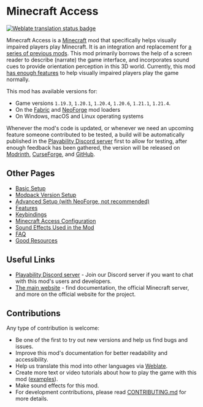 # Minecraft Access

[![Weblate translation status badge](https://hosted.weblate.org/widget/minecraft-access/svg-badge.svg)](https://hosted.weblate.org/engage/minecraft-access/)

Minecraft Access is a [Minecraft](https://minecraft.net) mod that specifically helps visually impaired players play Minecraft.
It is an integration and replacement for [a series of previous mods](https://github.com/accessible-minecraft).
This mod primarily borrows the help of a screen reader to describe (narrate) the game interface, and incorporates sound cues to provide orientation perception in this 3D world.
Currently, this mod [has enough features](https://docs.mcaccess.org/faq#is-the-mod-enough-to-play-the-game-normally) to help visually impaired players play the game normally.

This mod has available versions for:

* Game versions `1.19.3`, `1.20.1`, `1.20.4`, `1.20.6`, `1.21.1`, `1.21.4`.
* On the [Fabric](https://fabricmc.net/use/installer/) and [NeoForge](https://neoforged.net) mod loaders
* On Windows, macOS and Linux operating systems

Whenever the mod's code is updated, or whenever we need an upcoming feature someone contributed to be tested, a build will be automatically published in the [Playability Discord server](https://discord.gg/yQjjsDqWQX) first to allow for testing, after enough feedback has been gathered, the version will be released on [Modrinth](https://modrinth.com/mod/minecraft-access/versions), [CurseForge](https://legacy.curseforge.com/minecraft/mc-mods/blind-accessibility/files), and [GitHub](https://github.com/minecraft-access/minecraft-access/releases).

## Other Pages

* [Basic Setup](https://docs.mcaccess.org/setup/basic)
* [Modpack Version Setup](https://docs.mcaccess.org/setup/modpack)
* [Advanced Setup (with NeoForge, not recommended)](https://docs.mcaccess.org/setup/advanced)
* [Features](https://docs.mcaccess.org/features)
* [Keybindings](https://docs.mcaccess.org/keybindings)
* [Minecraft Access Configuration](https://docs.mcaccess.org/config)
* [Sound Effects Used in the Mod](https://docs.mcaccess.org/sounds)
* [FAQ](https://docs.mcaccess.org/faq)
* [Good Resources](https://docs.mcaccess.org/good-resources)

## Useful Links

* [Playability Discord server](https://discord.gg/yQjjsDqWQX) - Join our Discord server if you want to chat with this mod's users and developers.
* [The main website](https://mcaccess.org) - find documentation, the official Minecraft server, and more on the official website for the project.

## Contributions

Any type of contribution is welcome:

* Be one of the first to try out new versions and help us find bugs and issues.
* Improve this mod's documentation for better readability and accessibility.
* Help us translate this mod into other languages via [Weblate](https://hosted.weblate.org/engage/minecraft-access/).
* Create more text or video tutorials about how to play the game with this mod ([examples](https://docs.mcaccess.org/good-resources#gameplay-with-this-mod)).
* Make sound effects for this mod.
* For development contributions, please read [CONTRIBUTING.md](CONTRIBUTING.md) for more details.
